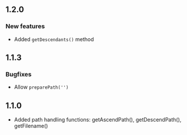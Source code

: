 ## 1.2.0

### New features

* Added `getDescendants()` method

## 1.1.3

### Bugfixes

* Allow `preparePath('')` 

## 1.1.0
* Added path handling functions: getAscendPath(), getDescendPath(), getFilename()
